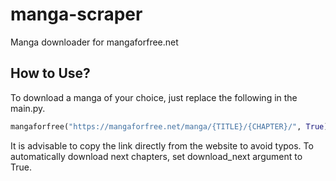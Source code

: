 # manga-scraper
Manga downloader for mangaforfree.net

## How to Use?

To download a manga of your choice, just replace the following in the main.py.

```python
mangaforfree("https://mangaforfree.net/manga/{TITLE}/{CHAPTER}/", True)
```
It is advisable to copy the link directly from the website to avoid typos.
To automatically download next chapters, set download_next argument to True.

